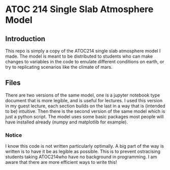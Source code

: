 # ATOC 214 Single Slab Atmosphere Model

## Introduction
This repo is simply a copy of the ATOC214 single slab atmosphere model I made. The model is meant to be distributed to students who can make changes to variables in the code to emulate different conditions on earth, or try to replicating scenarios like the climate of mars. 

## Files
There are two versions of the same model, one is a jupyter notebook type document that is more legible, and is useful for lectures. I used this version in my guest lecture, each section builds on the last in a way that is (intended to be) intuitive. Then there is the second version of the same model which is just a python script. The model uses some basic packages most people will have installed already (numpy and matplotlib for example). 

### Notice
I know this code is not written particularly optimally. A big part of the way is written is to have it be as legible as possible. This is to prevent ostracising students taking ATOC214who have no background in programming. I am aware that there are more efficient ways to write this! 
